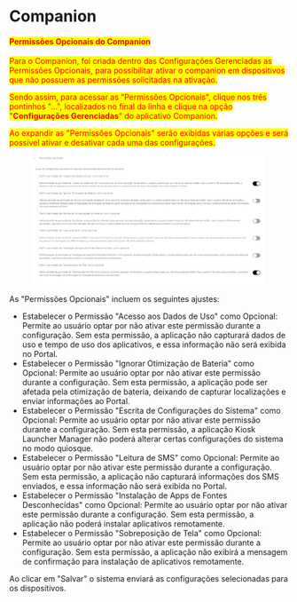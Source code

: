 # Companion

#### <mark style="color:red;">Permissões Opcionais do Companion</mark>

<mark style="color:red;">Para o Companion, foi criada dentro das Configurações Gerenciadas as Permissões Opcionais, para possibilitar ativar o companion em dispositivos que não possuem as permissões solicitadas na ativação.</mark>

<mark style="color:red;">Sendo assim, para acessar as “Permissões Opcionais",  clique nos três pontinhos "...", localizados no final da linha e clique na opção "</mark><mark style="color:red;">**Configurações Gerenciadas**</mark><mark style="color:red;">" do aplicativo Companion.</mark>

<mark style="color:red;">Ao expandir as "Permissões Opcionais" serão exibidas várias opções e será possível ativar e desativar cada uma das configurações.</mark>&#x20;

<figure><img src="../../../../.gitbook/assets/image (1).png" alt=""><figcaption></figcaption></figure>

As "Permissões Opcionais" incluem os seguintes ajustes:

* Estabelecer o Permissão "Acesso aos Dados de Uso" como Opcional: Permite ao usuário optar por não ativar este permissão durante a configuração. Sem esta permissão, a aplicação não capturará dados de uso e tempo de uso dos aplicativos, e essa informação não será exibida no Portal.
* Estabelecer o Permissão "Ignorar Otimização de Bateria" como Opcional: Permite ao usuário optar por não ativar este permissão durante a configuração. Sem esta permissão, a aplicação pode ser afetada pela otimização de bateria, deixando de capturar localizações e enviar informações ao Portal.
* Estabelecer o Permissão "Escrita de Configurações do Sistema" como Opcional: Permite ao usuário optar por não ativar este permissão durante a configuração. Sem esta permissão, a aplicação Kiosk Launcher Manager não poderá alterar certas configurações do sistema no modo quiosque.
* Estabelecer o Permissão "Leitura de SMS" como Opcional: Permite ao usuário optar por não ativar este permissão durante a configuração. Sem esta permissão, a aplicação não capturará informações dos SMS enviados, e essa informação não será exibida no Portal.
* Estabelecer o Permissão "Instalação de Apps de Fontes Desconhecidas" como Opcional: Permite ao usuário optar por não ativar este permissão durante a configuração. Sem esta permissão, a aplicação não poderá instalar aplicativos remotamente.
* Estabelecer o Permissão "Sobreposição de Tela" como Opcional: Permite ao usuário optar por não ativar este permissão durante a configuração. Sem esta permissão, a aplicação não exibirá a mensagem de confirmação para instalação de aplicativos remotamente.

Ao clicar em "Salvar" o sistema enviará as configurações selecionadas para os dispositivos.
